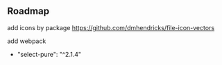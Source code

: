 ## Roadmap

add icons by package https://github.com/dmhendricks/file-icon-vectors

add webpack
 - "select-pure": "^2.1.4"